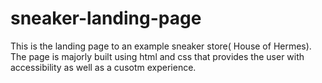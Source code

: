 # sneaker-landing-page
This is the landing page to an example sneaker store( House of Hermes). The page is majorly built using html and css that provides the user with accessibility as well as a cusotm experience.
